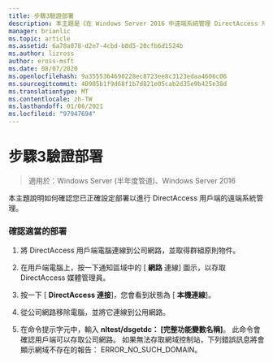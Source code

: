 ```yaml
---
title: 步驟3驗證部署
description: 本主題是《在 Windows Server 2016 中遠端系統管理 DirectAccess 用戶端》指南的一部分。
manager: brianlic
ms.topic: article
ms.assetid: 6a78a078-d2e7-4cbd-b8d5-20cfb6d1524b
ms.author: lizross
author: eross-msft
ms.date: 08/07/2020
ms.openlocfilehash: 9a3555364690228ec8723ee8c3123edaa4606c06
ms.sourcegitcommit: 40905b1f9d68f1b7d821e05cab2d35e9b425e38d
ms.translationtype: MT
ms.contentlocale: zh-TW
ms.lasthandoff: 01/06/2021
ms.locfileid: "97947694"
---
```

# <a name="step-3-verify-the-deployment"></a>步驟3驗證部署

>適用於：Windows Server (半年度管道)、Windows Server 2016

本主題說明如何確認您已正確設定部署以進行 DirectAccess 用戶端的遠端系統管理。

### <a name="to-verify-proper-deployment"></a>確認適當的部署

1.  將 DirectAccess 用戶端電腦連線到公司網路，並取得群組原則物件。

2.  在用戶端電腦上，按一下通知區域中的 [ **網路** 連線] 圖示，以存取 DirectAccess 媒體管理員。

3.  按一下 [ **DirectAccess 連接**]，您會看到狀態為 [ **本機連線**]。

4.  從公司網路移除電腦，並將它連線到公用網路。

5.  在命令提示字元中，輸入 **nltest/dsgetdc： [完整功能變數名稱]**。 此命令會確認用戶端可以存取公司網路。 如果無法存取網域控制站，下列錯誤訊息將會顯示網域不存在的報告： ERROR_NO_SUCH_DOMAIN。



